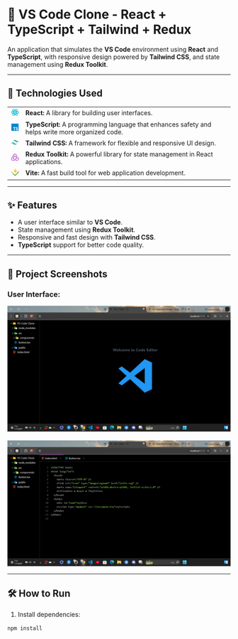 # 🧩 VS Code Clone - React + TypeScript + Tailwind + Redux

An application that simulates the **VS Code** environment using **React** and **TypeScript**, with responsive design powered by **Tailwind CSS**, and state management using **Redux Toolkit**.

---

## 🚀 Technologies Used

<table>
  <tr>
    <td><img src="./public/icons/react.svg" alt="React" width="30"/></td>
    <td><strong>React:</strong> A library for building user interfaces.</td>
  </tr>
  <tr>
    <td><img src="./public/icons/typescript.svg" alt="TypeScript" width="30"/></td>
    <td><strong>TypeScript:</strong> A programming language that enhances safety and helps write more organized code.</td>
  </tr>
  <tr>
    <td><img src="./public/icons/tailwindcss.svg" alt="Tailwind CSS" width="30"/></td>
    <td><strong>Tailwind CSS:</strong> A framework for flexible and responsive UI design.</td>
  </tr>
  <tr>
    <td><img src="./public/icons/redux-action.svg" alt="Redux Toolkit" width="30"/></td>
    <td><strong>Redux Toolkit:</strong> A powerful library for state management in React applications.</td>
  </tr>
  <tr>
    <td><img src="./public/icons/vitest.svg" alt="Vite" width="30"/></td>
    <td><strong>Vite:</strong> A fast build tool for web application development.</td>
  </tr>
</table>

---

## ✨ Features

- A user interface similar to **VS Code**.
- State management using **Redux Toolkit**.
- Responsive and fast design with **Tailwind CSS**.
- **TypeScript** support for better code quality.

---

## 📸 Project Screenshots

### User Interface:

<img src="https://github.com/mohammed4122002/VS-code/blob/main/public/images/screenshot1.png?raw=true" alt="Application Interface" width="600" />
<br/><br/>
<img src="https://github.com/mohammed4122002/VS-code/blob/main/public/images/screenshot2.png?raw=true" alt="Application Interface" width="600" />

---

## 🛠️ How to Run

1. Install dependencies:

```bash
npm install
